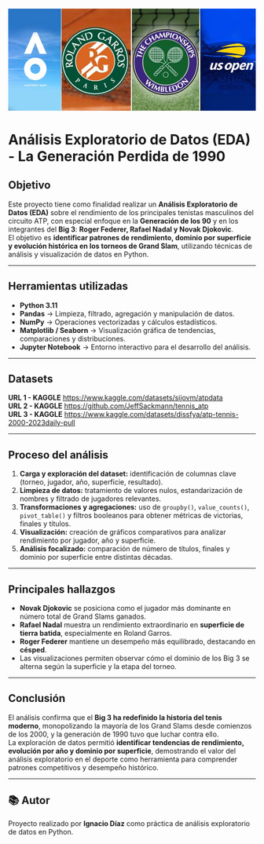 ![image](./data/gs.jpg)

# Análisis Exploratorio de Datos (EDA) - La Generación Perdida de 1990

## Objetivo
Este proyecto tiene como finalidad realizar un **Análisis Exploratorio de Datos (EDA)** sobre el rendimiento de los principales tenistas masculinos del circuito ATP, con especial enfoque en la **Generación de los 90** y en los integrantes del **Big 3**: **Roger Federer, Rafael Nadal y Novak Djokovic**.  
El objetivo es **identificar patrones de rendimiento, dominio por superficie y evolución histórica en los torneos de Grand Slam**, utilizando técnicas de análisis y visualización de datos en Python.

---

## Herramientas utilizadas
- **Python 3.11**
- **Pandas** → Limpieza, filtrado, agregación y manipulación de datos.  
- **NumPy** → Operaciones vectorizadas y cálculos estadísticos.  
- **Matplotlib / Seaborn** → Visualización gráfica de tendencias, comparaciones y distribuciones.  
- **Jupyter Notebook** → Entorno interactivo para el desarrollo del análisis.

---
## Datasets

**URL 1 - KAGGLE**
https://www.kaggle.com/datasets/sijovm/atpdata  
**URL 2 - KAGGLE**
https://github.com/JeffSackmann/tennis_atp  
**URL 3 - KAGGLE**
https://www.kaggle.com/datasets/dissfya/atp-tennis-2000-2023daily-pull  

---

## Proceso del análisis
1. **Carga y exploración del dataset:** identificación de columnas clave (torneo, jugador, año, superficie, resultado).  
2. **Limpieza de datos:** tratamiento de valores nulos, estandarización de nombres y filtrado de jugadores relevantes.  
3. **Transformaciones y agregaciones:** uso de `groupby()`, `value_counts()`, `pivot_table()` y filtros booleanos para obtener métricas de victorias, finales y títulos.  
4. **Visualización:** creación de gráficos comparativos para analizar rendimiento por jugador, año y superficie.  
5. **Análisis focalizado:** comparación de número de títulos, finales y dominio por superficie entre distintas décadas.

---

## Principales hallazgos
- **Novak Djokovic** se posiciona como el jugador más dominante en número total de Grand Slams ganados.  
- **Rafael Nadal** muestra un rendimiento extraordinario en **superficie de tierra batida**, especialmente en Roland Garros.  
- **Roger Federer** mantiene un desempeño más equilibrado, destacando en **césped**.  
- Las visualizaciones permiten observar cómo el dominio de los Big 3 se alterna según la superficie y la etapa del torneo.

---

## Conclusión
El análisis confirma que el **Big 3 ha redefinido la historia del tenis moderno**, monopolizando la mayoría de los Grand Slams desde comienzos de los 2000, y la generación de 1990 tuvo que luchar contra ello.  
La exploración de datos permitió **identificar tendencias de rendimiento, evolución por año y dominio por superficie**, demostrando el valor del análisis exploratorio en el deporte como herramienta para comprender patrones competitivos y desempeño histórico.

---

## 📚 Autor
Proyecto realizado por **Ignacio Díaz** como práctica de análisis exploratorio de datos en Python.